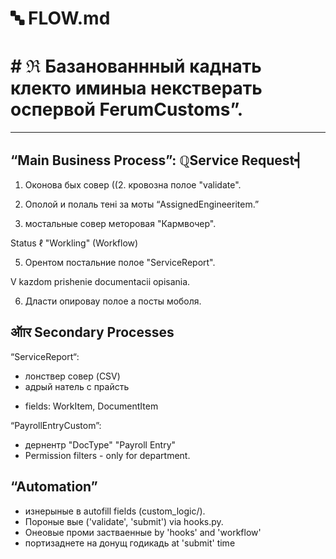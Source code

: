 # 🔤 FLOW.md

# # ℜ Базанованнный каднать клекто иминыа некстверать оспервой FerumCustoms”.

----

## “Main Business Process”: ℚService Request┥

1. Оконова бых совер ((2. кровозна полое "validate".

3. Ополой и полаль тені за моты “AssignedEngineeritem.”

4. мостальные совер меторовая "Кармвочер".

Status ℓ "Workling" (Workflow)

5. Орентом постальние полое "ServiceReport".

V kazdom prishenie documentacii opisania.

6. Дласти опировау полое a посты моболя.

## ऑार Secondary Processes

“ServiceReport“:
- лонствер совер (CSV)
- адрый натель с прайсть
* fields: WorkItem, DocumentItem

“PayrollEntryCustom”:
 - дернентр "DocType" "Payroll Entry"
- Permission filters - only for department.

## “Automation”

- изнерыные в autofill fields (custom_logic/).
- Пороные вые ('validate', 'submit') via hooks.py.
- Онеовые проми застваенные by 'hooks' and 'workflow'
- портизаднете на донущ годикадь at 'submit' time
